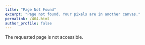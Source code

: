 ```yaml
---
title: "Page Not Found"
excerpt: "Page not found. Your pixels are in another canvas."
permalink: /404.html
author_profile: false
---
```


The requested page is not accessible.

<script>
  var GOOG_FIXURL_LANG = 'en';
  var GOOG_FIXURL_SITE = '{{ site.url }}'
</script>
<script src="https://linkhelp.clients.google.com/tbproxy/lh/wm/fixurl.js">
</script>